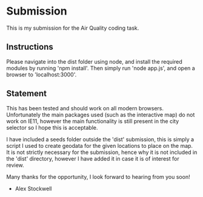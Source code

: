 # Submission

This is my submission for the Air Quality coding task.

## Instructions

Please navigate into the dist folder using node, and install the required modules by running 'npm install'. Then simply run 'node app.js', and open a browser to 'localhost:3000'.

## Statement

This has been tested and should work on all modern browsers. Unfortunately the main packages used (such as the interactive map) do not work on IE11, however the main functionality is still present in the city selector so I hope this is acceptable.

I have included a seeds folder outside the 'dist' submission, this is simply a script I used to create geodata for the given locations to place on the map. It is not strictly necessary for the submission, hence why it is not included in the 'dist' directory, however I have added it in case it is of interest for review.

Many thanks for the opportunity, I look forward to hearing from you soon!

- Alex Stockwell

